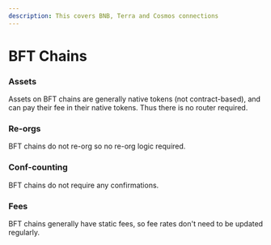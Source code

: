 ```yaml
---
description: This covers BNB, Terra and Cosmos connections
---
```


# BFT Chains

### Assets

Assets on BFT chains are generally native tokens (not contract-based), and can pay their fee in their native tokens. Thus there is no router required.&#x20;

### Re-orgs

BFT chains do not re-org so no re-org logic required.&#x20;

### Conf-counting

BFT chains do not require any confirmations.&#x20;

### Fees

BFT chains generally have static fees, so fee rates don't need to be updated regularly.

